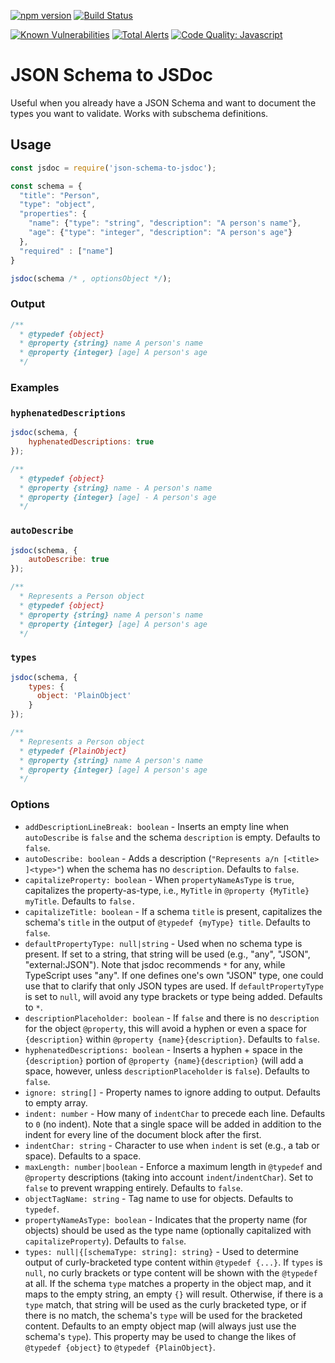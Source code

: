 [![npm version](https://img.shields.io/npm/v/json-schema-to-jsdoc.svg)](https://www.npmjs.com/package/json-schema-to-jsdoc)
[![Build Status](https://travis-ci.org/n3ps/json-schema-to-jsdoc.svg?branch=master)](https://travis-ci.org/n3ps/json-schema-to-jsdoc)

[![Known Vulnerabilities](https://snyk.io/test/github/n3ps/json-schema-to-jsdoc/badge.svg)](https://snyk.io/test/github/n3ps/json-schema-to-jsdoc)
[![Total Alerts](https://img.shields.io/lgtm/alerts/g/n3ps/json-schema-to-jsdoc.svg?logo=lgtm&logoWidth=18)](https://lgtm.com/projects/g/n3ps/json-schema-to-jsdoc/alerts)
[![Code Quality: Javascript](https://img.shields.io/lgtm/grade/javascript/g/n3ps/json-schema-to-jsdoc.svg?logo=lgtm&logoWidth=18)](https://lgtm.com/projects/g/n3ps/json-schema-to-jsdoc/context:javascript)

# JSON Schema to JSDoc

Useful when you already have a JSON Schema and want to document the types you want to validate. Works with subschema definitions.

## Usage

```js
const jsdoc = require('json-schema-to-jsdoc');

const schema = {
  "title": "Person",
  "type": "object",
  "properties": {
    "name": {"type": "string", "description": "A person's name"},
    "age": {"type": "integer", "description": "A person's age"}
  },
  "required" : ["name"]
}

jsdoc(schema /* , optionsObject */);
```

### Output

```js
/**
  * @typedef {object}
  * @property {string} name A person's name
  * @property {integer} [age] A person's age
  */
```

### Examples


### `hyphenatedDescriptions`

```js
jsdoc(schema, {
    hyphenatedDescriptions: true
});
```

```js
/**
  * @typedef {object}
  * @property {string} name - A person's name
  * @property {integer} [age] - A person's age
  */
```

### `autoDescribe`

```js
jsdoc(schema, {
    autoDescribe: true
});
```

```js
/**
  * Represents a Person object
  * @typedef {object}
  * @property {string} name A person's name
  * @property {integer} [age] A person's age
  */
```

### `types`

```js
jsdoc(schema, {
    types: {
      object: 'PlainObject'
    }
});
```

```js
/**
  * Represents a Person object
  * @typedef {PlainObject}
  * @property {string} name A person's name
  * @property {integer} [age] A person's age
  */
```

### Options

- `addDescriptionLineBreak: boolean` - Inserts an empty line when
    `autoDescribe` is `false` and the schema `description` is empty. Defaults
    to `false`.
- `autoDescribe: boolean` - Adds a description
    (`"Represents a/n [<title> ]<type>"`) when the schema has no
    `description`. Defaults to `false`.
- `capitalizeProperty: boolean` - When `propertyNameAsType` is `true`,
    capitalizes the property-as-type, i.e., `MyTitle` in
    `@property {MyTitle} myTitle`. Defaults to `false.`
- `capitalizeTitle: boolean` - If a schema `title` is present, capitalizes the
    schema's `title` in the output of `@typedef {myType} title`. Defaults to
    `false`.
- `defaultPropertyType: null|string` - Used when no schema type is present.
    If set to a string, that string will be used (e.g., "any", "JSON",
    "external:JSON"). Note that jsdoc recommends `*` for any, while TypeScript
    uses "any". If one defines one's own "JSON" type, one could use that to
    clarify that only JSON types are used. If `defaultPropertyType` is set to
    `null`, will avoid any type brackets or type being added. Defaults to
    `*`.
- `descriptionPlaceholder: boolean` - If `false` and there is no `description`
    for the object `@property`, this will avoid a hyphen or even a space for
    `{description}` within `@property {name}{description}`. Defaults to
    `false`.
- `hyphenatedDescriptions: boolean` - Inserts a hyphen + space in the
    `{description}` portion of `@property {name}{description}` (will add a
    space, however, unless `descriptionPlaceholder` is `false`). Defaults to
    `false`.
- `ignore: string[]` - Property names to ignore adding to output. Defaults to
    empty array.
- `indent: number` - How many of `indentChar` to precede each line. Defaults
    to `0` (no indent). Note that a single space will be added in addition to
    the indent for every line of the document block after the first.
- `indentChar: string` - Character to use when `indent` is set (e.g., a tab or
    space). Defaults to a space.
- `maxLength: number|boolean` - Enforce a maximum length in `@typedef` and
    `@property` descriptions (taking into account `indent`/`indentChar`).
    Set to `false` to prevent wrapping entirely. Defaults to `false`.
- `objectTagName: string` - Tag name to use for objects. Defaults to `typedef`.
- `propertyNameAsType: boolean` -  Indicates that the property name (for
    objects) should be used as the type name (optionally capitalized with
    `capitalizeProperty`). Defaults to `false`.
- `types: null|{[schemaType: string]: string}` - Used to determine output of
    curly-bracketed type content within `@typedef {...}`.
    If `types` is `null`, no curly brackets or type content will be shown
    with the `@typedef` at all. If the schema `type` matches a property in the
    object map, and it maps to the empty string, an empty `{}` will result.
    Otherwise, if there is a `type` match, that string will be used as the
    curly bracketed type, or if there is no match, the schema's `type` will
    be used for the bracketed content. Defaults to an empty object map (will
    always just use the schema's `type`). This property may be used to change
    the likes of `@typedef {object}` to  `@typedef {PlainObject}`.
